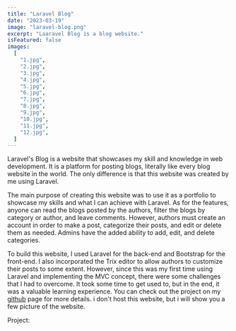 ```yaml
---
title: "Laravel Blog"
date: "2023-03-19"
image: "laravel-blog.png"
excerpt: "Laaravel Blog is a blog website."
isFeatured: false
images:
  [
    "1.jpg",
    "2.jpg",
    "3.jpg",
    "4.jpg",
    "5.jpg",
    "6.jpg",
    "7.jpg",
    "8.jpg",
    "9.jpg",
    "10.jpg",
    "11.jpg",
    "12.jpg",
  ]
---
```


Laravel's Blog is a website that showcases my skill and knowledge in web development. It is a platform for posting blogs, literally like every blog website in the world. The only difference is that this website was created by me using Laravel.

The main purpose of creating this website was to use it as a portfolio to showcase my skills and what I can achieve with Laravel. As for the features, anyone can read the blogs posted by the authors, filter the blogs by category or author, and leave comments. However, authors must create an account in order to make a post, categorize their posts, and edit or delete them as needed. Admins have the added ability to add, edit, and delete categories.

To build this website, I used Laravel for the back-end and Bootstrap for the front-end. I also incorporated the Trix editor to allow authors to customize their posts to some extent. However, since this was my first time using Laravel and implementing the MVC concept, there were some challenges that I had to overcome. It took some time to get used to, but in the end, it was a valuable learning experience. You can check out the project on my [github](https://github.com/Bryan-snw/laravel-blog) page for more details. i don't host this website, but i will show you a few picture of the website.

Project:
